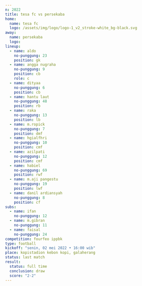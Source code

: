 ```yaml
---
n: 2022
title: tesa fc vs persekaba
home:
  name: tesa fc
  logo: /assets/img/logo/logo-1_v2_stroke-white_bg-black.svg
away:
  name: persekaba
  logo:
lineup:
  - name: aldo
    no-punggung: 23
    position: gk
  - name: angga nugraha
    no-punggung: 9
    position: cb
    role: c
  - name: dityaa
    no-punggung: 6
    position: cb
  - name: hantu laut
    no-punggung: 48
    position: rb
  - name: raka
    no-punggung: 13
    position: lb
  - name: m.ropick
    no-punggung: 7
    position: dmf
  - name: hgialfhri
    no-punggung: 10
    position: cmf
  - name: azilpati
    no-punggung: 12
    position: cmf
  - name: habiel
    no-punggung: 69
    position: rwf
  - name: m.aji pangestu
    no-punggung: 19
    position: lwf
  - name: danil ardiansyah
    no-punggung: 8
    position: cf
subs:
  - name: ifan
    no-punggung: 12
  - name: m.gibran
    no-punggung: 11
  - name: faisal
    no-punggung: 24
competition: fourfeo ippbk
type: football
kickoff: "senin, 02 mei 2022 • 16:00 wib"
place: kopistadion kebon kopi, galaherang
status: last match
result:
  status: full time
  conclusion: draw
  score: "2-2"
---
```


